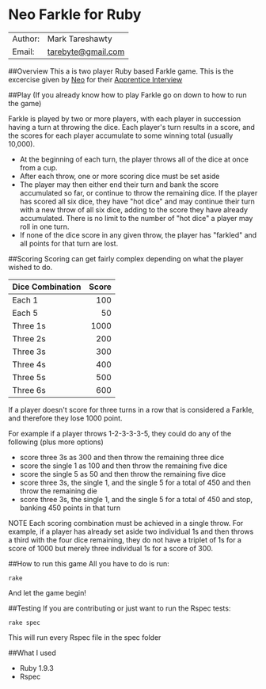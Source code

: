 Neo Farkle for Ruby
===================

<table>
  <tr>
    <td> Author: </td>
    <td> Mark Tareshawty </td>
  </tr>

  <tr>
    <td> Email: </td>
    <td> <a href="mailto:tarebyte@gmail.com">tarebyte@gmail.com </td>
  </tr>
</table>

##Overview
This a is two player Ruby based Farkle game. This is the excercise given by [Neo](http://neo.com) for their [Apprentice Interview](http://ohiojobs.neo.com/apprentice)

##Play
(If you already know how to play Farkle go on down to how to run the game)

Farkle is played by two or more players, with each player in succession having a turn at throwing the dice. Each player's turn results in a score, and the scores for each player accumulate to some winning total (usually 10,000).
  - At the beginning of each turn, the player throws all of the dice at once from a cup.
  - After each throw, one or more scoring dice must be set aside
  - The player may then either end their turn and bank the score accumulated so far, or continue to throw the remaining dice. 
  If the player has scored all six dice, they have "hot dice" and may continue their turn with a new throw of all six dice, adding to the score they have already accumulated. There is no limit to the number of "hot dice" a player may roll in one turn.
  - If none of the dice score in any given throw, the player has "farkled" and all points for that turn are lost.

##Scoring
Scoring can get fairly complex depending on what the player wished to do.

| Dice Combination | Score  |
| ---------------- | -----: |
| Each 1           |   100  |
| Each 5           |    50  |
| Three 1s         |  1000  |
| Three 2s         |   200  |
| Three 3s         |   300  |
| Three 4s         |   400  |
| Three 5s         |   500  |
| Three 6s         |   600  |

If a player doesn't score for three turns in a row that is considered a Farkle, and therefore they lose 1000 point.

For example if a player throws 1-2-3-3-3-5, they could do any of the following (plus more options)
  - score three 3s as 300 and then throw the remaining three dice
  - score the single 1 as 100 and then throw the remaining five dice
  - score the single 5 as 50 and then throw the remaining five dice
  - score three 3s, the single 1, and the single 5 for a total of 450 and then throw the remaining die
  - score three 3s, the single 1, and the single 5 for a total of 450 and stop, banking 450 points in that turn

NOTE
Each scoring combination must be achieved in a single throw.
For example, if a player has already set aside two individual 1s
and then throws a third with the four dice remaining,
they do not have a triplet of 1s for a score of 1000
but merely three individual 1s for a score of 300.

##How to run this game
All you have to do is run:

    rake

And let the game begin!

##Testing
If you are contributing or just want to run the Rspec tests:

    rake spec

This will run every Rspec file in the spec folder

##What I used
  - Ruby 1.9.3
  - Rspec

